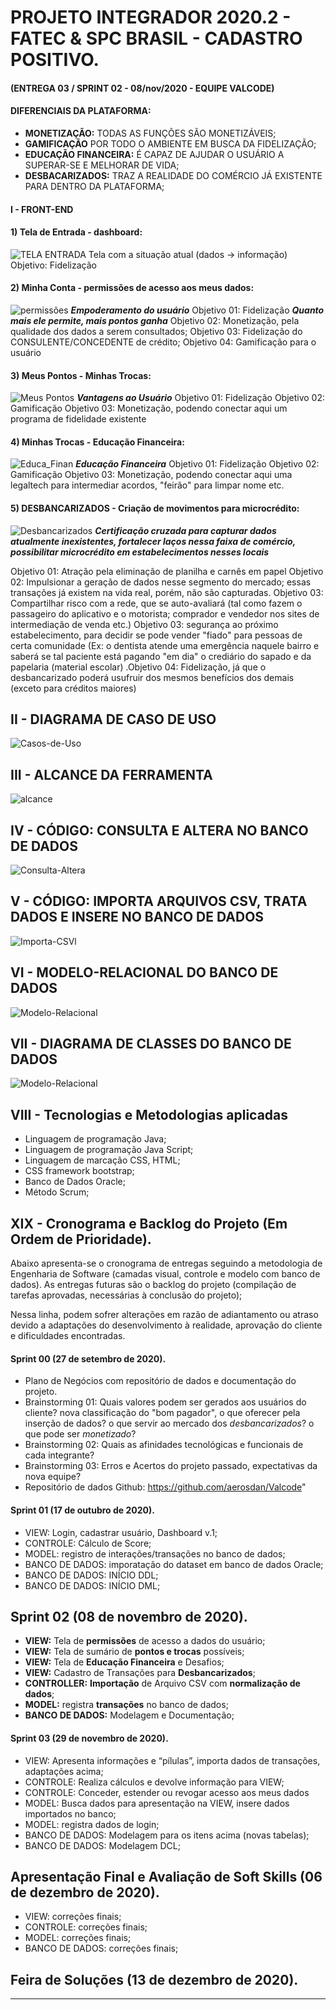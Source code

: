 # PROJETO INTEGRADOR 2020.2 - FATEC & SPC BRASIL - CADASTRO POSITIVO.
#### (ENTREGA 03 / SPRINT 02 - 08/nov/2020 - EQUIPE VALCODE)

#### DIFERENCIAIS DA PLATAFORMA:
- **MONETIZAÇÃO:** TODAS AS FUNÇÕES SÃO MONETIZÁVEIS;
- **GAMIFICAÇÃO** POR TODO O AMBIENTE EM BUSCA DA FIDELIZAÇÃO;
- **EDUCAÇÃO FINANCEIRA:** É CAPAZ DE AJUDAR O USUÁRIO A SUPERAR-SE E MELHORAR DE VIDA;
- **DESBACARIZADOS:** TRAZ A REALIDADE DO COMÉRCIO JÁ EXISTENTE  PARA DENTRO DA PLATAFORMA;

#### I - FRONT-END
#### 1) Tela de Entrada - dashboard:
![TELA ENTRADA](https://github.com/aerosdan/Valcode/blob/sprint02-nov-08/Imagens/TELA-00-ENTRADA-DASH.jpg?raw=true "Title")
Tela com a situação atual (dados -> informação)
Objetivo: Fidelização
#### 2) Minha Conta - permissões de acesso aos meus dados:
![permissões](https://github.com/aerosdan/Valcode/blob/sprint02-nov-08/Imagens/TELA-02-MINHA-CONTA-PERMISSOES.jpg?raw=true "Permissões")
***Empoderamento do usuário***
Objetivo 01: Fidelização
***Quanto mais ele permite, mais pontos ganha***
Objetivo 02: Monetização, pela qualidade dos dados a serem consultados;
Objetivo 03: Fidelização do CONSULENTE/CONCEDENTE de crédito;
Objetivo 04: Gamificação para o usuário

#### 3) Meus Pontos - Minhas Trocas:
![Meus Pontos](https://github.com/aerosdan/Valcode/blob/sprint02-nov-08/Imagens/TELA-03-MEUS-PONTOS%2BTROCAS.jpg?raw=true "Title")
***Vantagens ao Usuário***
Objetivo 01: Fidelização
Objetivo 02: Gamificação
Objetivo 03: Monetização, podendo conectar aqui um programa de fidelidade existente

#### 4) Minhas Trocas - Educação Financeira:
![Educa_Finan](https://github.com/aerosdan/Valcode/blob/sprint02-nov-08/Imagens/TELA-04-EDUCACAO-FINANCEIRA.jpg?raw=true "Title")
***Educação Financeira***
Objetivo 01: Fidelização
Objetivo 02: Gamificação
Objetivo 03: Monetização, podendo conectar aqui uma legaltech para intermediar acordos, "feirão" para limpar nome etc.

#### 5) DESBANCARIZADOS - Criação de movimentos para microcrédito:
![Desbancarizados](https://github.com/aerosdan/Valcode/blob/sprint02-nov-08/Imagens/TELA-05-DESBANCARIZADO.jpg?raw=true"Desbancarizados")
***Certificação cruzada para capturar dados atualmente inexistentes, fortalecer laços nessa faixa de comércio, possibilitar microcrédito em estabelecimentos nesses locais***

Objetivo 01: Atração pela eliminação de planilha e carnês em papel
Objetivo 02: Impulsionar a geração de dados nesse segmento do mercado; essas transações já existem na vida real, porém, não são capturadas.
Objetivo 03: Compartilhar risco com a rede, que se auto-avaliará (tal como fazem o passageiro do aplicativo e o motorista; comprador e vendedor nos sites de intermediação de venda etc.)
Objetivo 03:  segurança ao próximo estabelecimento, para decidir se pode vender "fiado" para pessoas de certa comunidade (Ex: o dentista atende uma emergência naquele bairro e saberá se tal paciente está pagando "em dia" o crediário do sapado e da papelaria (material escolar)
.Objetivo 04: Fidelização, já que o desbancarizado poderá usufruir dos mesmos benefícios dos demais (exceto para créditos maiores)

## II - DIAGRAMA DE CASO DE USO
![Casos-de-Uso](https://github.com/aerosdan/Valcode/blob/sprint02-nov-08/Imagens/DIAGRAMA-CASOS-DE-USO-v.2.jpg?raw=true"Casos-de-Uso")

## III - ALCANCE DA FERRAMENTA
![alcance](https://github.com/aerosdan/Valcode/blob/sprint02-nov-08/Imagens/Alcance_escopo_valscore-1.0.jpg?raw=true"Casos-de-Uso")

## IV - CÓDIGO: CONSULTA E ALTERA NO BANCO DE DADOS
![Consulta-Altera](https://github.com/aerosdan/Valcode/blob/sprint02-nov-08/Imagens/CONSULTA-ALTERA-DADOS.jpeg?raw=true"Consulta-Altera")

## V - CÓDIGO: IMPORTA ARQUIVOS CSV, TRATA DADOS E INSERE NO BANCO DE DADOS
![Importa-CSVl](https://github.com/aerosdan/Valcode/blob/sprint02-nov-08/Imagens/IMPORTA-ARQUIVO-CODIGO.jpeg?raw=true"Importa-CSV")

## VI - MODELO-RELACIONAL DO BANCO DE DADOS
![Modelo-Relacional](https://github.com/aerosdan/Valcode/blob/sprint02-nov-08/Imagens/MODELO-RELACIONAL-VALSCORE.jpg?raw=true"Casos-de-Uso")

## VII - DIAGRAMA DE CLASSES DO BANCO DE DADOS
![Modelo-Relacional](https://github.com/aerosdan/Valcode/blob/sprint02-nov-08/Imagens/DIAGRAMA-DE-CLASSES-VALSCORE.jpg?raw=true"Casos-de-Uso")

## VIII - Tecnologias e Metodologias aplicadas
- Linguagem de programação Java;
- Linguagem de programação Java Script;
- Linguagem de marcação CSS, HTML;
- CSS framework bootstrap;
- Banco de Dados Oracle;
- Método Scrum;

## XIX - Cronograma e Backlog do Projeto (Em Ordem de Prioridade).
Abaixo apresenta-se o cronograma de entregas seguindo a metodologia de Engenharia de Software (camadas visual, controle e modelo com banco de dados).
As entregas futuras são o backlog do projeto (compilação de tarefas aprovadas, necessárias à conclusão do projeto);

Nessa linha, podem sofrer alterações em razão de adiantamento ou atraso devido a adaptações do desenvolvimento à realidade, aprovação do cliente e dificuldades encontradas.

#### Sprint 00 (27 de setembro de 2020).
- Plano de Negócios com repositório de dados e documentação do projeto.
- Brainstorming 01: Quais valores podem ser gerados aos usuários do cliente? nova classificação do "bom pagador", o que oferecer pela inserção de dados? o que servir ao mercado dos *desbancarizados*? o que pode ser *monetizado*?
- Brainstorming 02: Quais as afinidades tecnológicas e funcionais de cada integrante?
- Brainstorming 03: Erros e Acertos do projeto passado, expectativas da nova equipe?
- Repositório de dados Github: <https://github.com/aerosdan/Valcode>"
 
#### Sprint 01 (17 de outubro de 2020).
- VIEW: Login, cadastrar usuário, Dashboard v.1;
- CONTROLE: Cálculo de Score;
- MODEL: registro de interações/transações no banco de dados;
- BANCO DE DADOS: imporatação do dataset em banco de dados Oracle;
- BANCO DE DADOS: INÍCIO DDL;
- BANCO DE DADOS: INÍCIO DML;

## Sprint 02 (08 de novembro de 2020).
- **VIEW:** Tela de **permissões** de acesso a dados do usuário;
- **VIEW:** Tela de sumário de **pontos e trocas** possíveis;
- **VIEW:** Tela de **Educação Financeira** e Desafios;
- **VIEW:** Cadastro de Transações para **Desbancarizados**;
- **CONTROLLER:** **Importação** de Arquivo CSV com **normalização de dados**;
- **MODEL:** registra **transações** no banco de dados;
- **BANCO DE DADOS:** Modelagem e Documentação;
#### Sprint 03 (29 de novembro de 2020).
- VIEW: Apresenta informações e “pílulas”, importa dados de transações, adaptações acima;
- CONTROLE: Realiza cálculos e devolve informação para VIEW;
- CONTROLE: Conceder, estender ou revogar acesso aos meus dados
- MODEL: Busca dados para apresentação na VIEW, insere dados importados no banco;
- MODEL: registra dados de login;
- BANCO DE DADOS: Modelagem para os itens acima (novas tabelas);
- BANCO DE DADOS: Modelagem DCL;
## Apresentação Final e Avaliação de Soft Skills (06 de dezembro de 2020).
- VIEW: correções finais;
- CONTROLE: correções finais;
- MODEL: correções finais;
- BANCO DE DADOS: correções finais;
## Feira de Soluções (13 de dezembro de 2020).
***